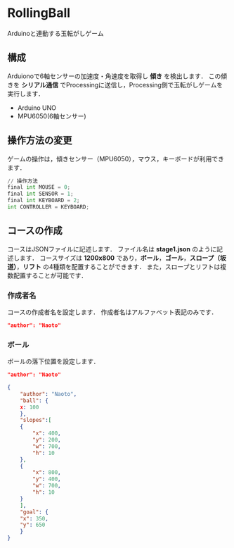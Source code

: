 # RollingBall
Arduinoと連動する玉転がしゲーム

## 構成

Arduionoで6軸センサーの加速度・角速度を取得し **傾き** を検出します．
この傾きを **シリアル通信** でProcessingに送信し，Processing側で玉転がしゲームを実行します．

- Arduino UNO
- MPU6050(6軸センサー)

## 操作方法の変更

ゲームの操作は，傾きセンサー（MPU6050），マウス，キーボードが利用できます．

```python
// 操作方法
final int MOUSE = 0;
final int SENSOR = 1;
final int KEYBOARD = 2;
int CONTROLLER = KEYBOARD;
```

## コースの作成

コースはJSONファイルに記述します．
ファイル名は **stage1.json** のように記述します．
コースサイズは **1200x800** であり，**ボール**，**ゴール**，**スロープ（坂道）**，**リフト** の4種類を配置することができます．
また，スロープとリフトは複数配置することが可能です．

### 作成者名

コースの作成者名を設定します．
作成者名はアルファベット表記のみです．

```json
"author": "Naoto"
```

### ボール

ボールの落下位置を設定します．

```json
"author": "Naoto"
```

```json
{
    "author": "Naoto",
    "ball": {
	x: 100
    },
    "slopes":[
	{
	    "x": 400,
	    "y": 200,
	    "w": 700,
	    "h": 10
	},
	{
	    "x": 800,
	    "y": 400,
	    "w": 700,
	    "h": 10
	}
    ],
    "goal": {
	"x": 350,
	"y": 650
    }
}
```
